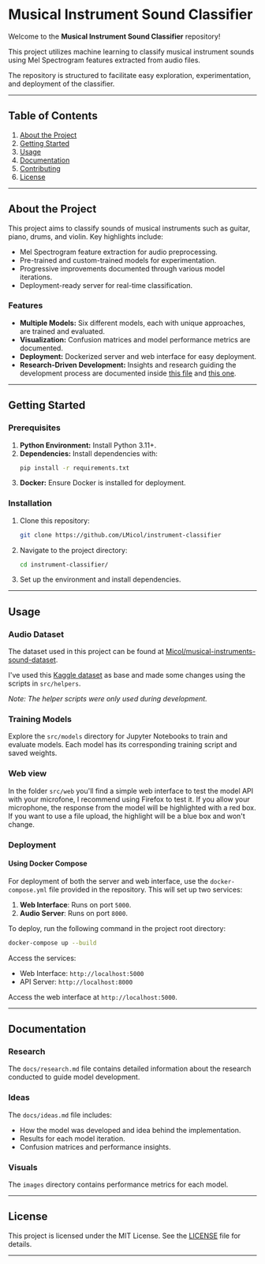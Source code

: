 # Musical Instrument Sound Classifier

Welcome to the **Musical Instrument Sound Classifier** repository!

This project utilizes machine learning to classify musical instrument sounds using Mel Spectrogram features extracted from audio files.

The repository is structured to facilitate easy exploration, experimentation, and deployment of the classifier.

---

## Table of Contents
1. [About the Project](#about-the-project)
2. [Getting Started](#getting-started)
3. [Usage](#usage)
4. [Documentation](#documentation)
5. [Contributing](#contributing)
6. [License](#license)

---

## About the Project
This project aims to classify sounds of musical instruments such as guitar, piano, drums, and violin. Key highlights include:
- Mel Spectrogram feature extraction for audio preprocessing.
- Pre-trained and custom-trained models for experimentation.
- Progressive improvements documented through various model iterations.
- Deployment-ready server for real-time classification.

### Features
- **Multiple Models:** Six different models, each with unique approaches, are trained and evaluated.
- **Visualization:** Confusion matrices and model performance metrics are documented.
- **Deployment:** Dockerized server and web interface for easy deployment.
- **Research-Driven Development:** Insights and research guiding the development process are documented inside [this file](docs/research.md) and [this one](docs/ideas.md).

---

## Getting Started

### Prerequisites
1. **Python Environment:** Install Python 3.11+.
2. **Dependencies:** Install dependencies with:
   ```bash
   pip install -r requirements.txt
   ```
3. **Docker:** Ensure Docker is installed for deployment.

### Installation
1. Clone this repository:
   ```bash
   git clone https://github.com/LMicol/instrument-classifier
   ```
2. Navigate to the project directory:
   ```bash
   cd instrument-classifier/
   ```
3. Set up the environment and install dependencies.

---

## Usage

### Audio Dataset
The dataset used in this project can be found at [Micol/musical-instruments-sound-dataset](https://huggingface.co/datasets/Micol/musical-instruments-sound-dataset).

I've used this [Kaggle dataset](https://www.kaggle.com/datasets/soumendraprasad/musical-instruments-sound-dataset/) as base and made some changes using the scripts in `src/helpers`.

_Note: The helper scripts were only used during development._

### Training Models
Explore the `src/models` directory for Jupyter Notebooks to train and evaluate models. Each model has its corresponding training script and saved weights.

### Web view
In the folder `src/web` you'll find a simple web interface to test the model API with your microfone, I recommend using Firefox to test it.
If you allow your microphone, the response from the model will be highlighted with a red box.
If you want to use a file upload, the highlight will be a blue box and won't change.

### Deployment
#### Using Docker Compose
For deployment of both the server and web interface, use the `docker-compose.yml` file provided in the repository. This will set up two services:
1. **Web Interface**: Runs on port `5000`.
2. **Audio Server**: Runs on port `8000`.

To deploy, run the following command in the project root directory:
```bash
docker-compose up --build
```
Access the services:
- Web Interface: `http://localhost:5000`
- API Server: `http://localhost:8000`

Access the web interface at `http://localhost:5000`.

---

## Documentation

### Research
The `docs/research.md` file contains detailed information about the research conducted to guide model development.

### Ideas
The `docs/ideas.md` file includes:
- How the model was developed and idea behind the implementation.
- Results for each model iteration.
- Confusion matrices and performance insights.

### Visuals
The `images` directory contains performance metrics for each model.

---

## License
This project is licensed under the MIT License. See the [LICENSE](LICENSE) file for details.

---

